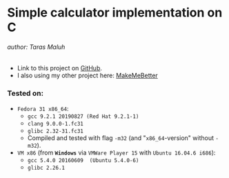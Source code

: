 # Simple calculator implementation on C
###### author: Taras Maluh

 - Link to this project on [GitHub](https://github.com/Iipal/simple_calc).
 - I also using my other project here: [MakeMeBetter](https://github.com/Iipal/MakeMeBetter)

### Tested on:
 - `Fedora 31 x86_64`:
   - `gcc 9.2.1 20190827 (Red Hat 9.2.1-1)`
   - `clang 9.0.0-1.fc31`
   - `glibc 2.32-31.fc31`
   - Compiled and tested with flag `-m32` (and "`x86_64`-version" without `-m32`).
 - `VM x86` (from __`Windows`__ via `VMWare Player 15` with `Ubuntu 16.04.6 i686`):
   - `gcc 5.4.0 20160609  (Ubuntu 5.4.0-6)`
   - `glibc 2.26.1`
